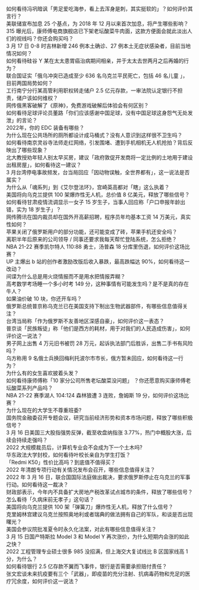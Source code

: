 如何看待冯巩暗讽「男足爱吃海参，看上去浑身是刺，其实挺软的」？如何评价其言行？  
美联储宣布加息 25 个基点，为 2018 年 12 月以来首次加息，将产生哪些影响？  
315 曝光后，康师傅电商旗舰店已下架老坛酸菜牛肉面，这款方便面会就此淡出人们的视线吗？你还会购买吗？  
3 月 17 日 0-8 时吉林新增 246 例本土确诊、27 例本土无症状感染者，目前当地情况如何？  
如何看待硅谷 Y 某在太太患胃癌治病期间相亲，并于太太去世两月之后再婚的行为？  
联合国证实「俄乌冲突已造成至少 636 名乌克兰平民死亡，包括 46 名儿童 」，目前两国局势如何？  
工行南宁分行某高管利用职权转走储户 2.5 亿元存款，一审法院认定银行不担责，储户该如何维权？  
网传俄黑客破解了《原神》，免费游戏破解后体验会有何区别？  
如何看待足球评论员董路「你们应该感谢中国足球，没有中国足球这身怨气无处发泄」的言论？  
2022年，你的 EDC 装备有哪些？  
为什么现在公共场所的厕所都设计成马桶式？没有人意识到这样很不卫生吗？  
如何看待南京灵谷寺法师走红网络，引发围堵、遭到手机相机无人机抢拍？背后反映出了哪些现象？  
北大教授劝年轻人别太早买房，建议「政府敦促开发商将一定比例的土地用于建设出租房屋」，如何看待这一建议？  
3 月台湾停电事故频发，台当局回应「因动物误触，全世界都有」，这一说法是否属实？  
为什么从「魂系列」到《艾尔登法环》，宫崎英高都对「瞎」这么执着？  
美国将向乌克兰提供 100 架爆炸性无人机，总价值 8 亿美元，释放了哪些信号？  
如何看待甘肃疫情流调显示一女子 15 岁生子，当事人回应称「户口申报年龄出错，实为 18 岁生子」？  
网传腾讯在国内裁员却在国外开高薪招聘，程序员年均基本工资 14 万美元，真实性如何？  
苹果关闭了俄罗斯用户的部分功能，还可能变成了砖，苹果手机还安全吗？  
离职半年后原来的公司领导 / 同事还要求我每天帮忙登陆系统，怎么拒绝？  
NBA 21-22 赛季凯尔特人 110:88 勇士，汤普森 18 分库里伤退，如何评价这场比赛？  
UP 主爆出 b 站的创作者激励改版后收入暴跌，最高跌幅达 90%，如何看待这一改动？  
间谍为什么总是用火烧情报而不是用水把情报弄糊？  
高考数学考场睡一个多小时考 149 分，这种事情有可能发生吗？是不是真的存在牛人？  
如果油价破 10 块，你还开车吗？  
俄罗斯总统普京称乌克兰已在美国支持下制出生物武器部件，有哪些信息值得关注？  
台湾当局称「作为俄罗斯不友善地区深感自豪」，如何评价这一表态？  
普京谈「民族叛徒」称「他们是西方的耗材，用于对我们的人民造成伤害」，如何评价这一说法？  
男子网上出售 4 万元旧书被罚 28 万元，起诉执法部门后胜诉，出售二手书有风险吗？  
乌方称用 9 名俄士兵换回梅利托波尔市市长，俄方暂未回应，如何看待这一行为？  
为什么有的女生喜欢披着头发？  
如何看待康师傅称「10 家分公司所售老坛酸菜没问题」 ？你还愿意购买康师傅老坛酸菜系列产品吗？  
NBA 21-22 赛季湖人 104:124 森林狼遭 3 连败，詹姆斯 19 分，如何评价这场比赛？  
为什么现在的大学生不尊重班委?  
国务院金融委召开专题会议，研究当前经济形势和资本市场问题，释放了哪些积极信号？  
3 月 16 日美国三大股指强势反弹，截至收盘纳指涨 3.77%，热门中概股大涨，后续会持续走强吗？  
2022 大规模裁员后，计算机专业会不会成为下一个土木吗?  
华东政法大学封校，如何看待叶校长亲自为学生打饭？  
「Redmi K50」性价比高吗？到底值不值得买？  
2022 年清朗专项行动有关情况发布会召开，哪些信息值得关注？  
2022 年 3 月 16 日，联合国国际法庭做出裁决，要求俄罗斯停止在乌克兰的军事行动。如何看待这一裁决？  
财政部表示，今年内不具备扩大房地产税改革试点城市的条件，释放了哪些信号？  
怎么看待「久病床前无孝子」这句话？  
美国将向乌克兰提供 100 架「弹簧刀」爆炸性无人机，释放了什么信号？  
克里姆林宫建议乌克兰按照奥地利或者瑞典的做法拥有自己的军队，和谈是否出现曙光？  
美国会参议院批准夏令时永久化法案，对此有哪些信息值得关注？  
3 月 15 日国产特斯拉 Model 3 和 Model Y 再次涨价，为什么短期内会涨的如此之快？  
2022 工程管理专业硕士很多 985 没招满，但上海交大复试线比 B 区国家线高 1 分，为什么？  
如何看待银行 2.5 亿存款不翼而飞事件，银行是否需要承担赔付责任？  
张文宏谈未来抗疫要有三个「武器」，即疫苗的充分注射、抗病毒药物和充足的医疗冗余度，如何评价这一说法？  
